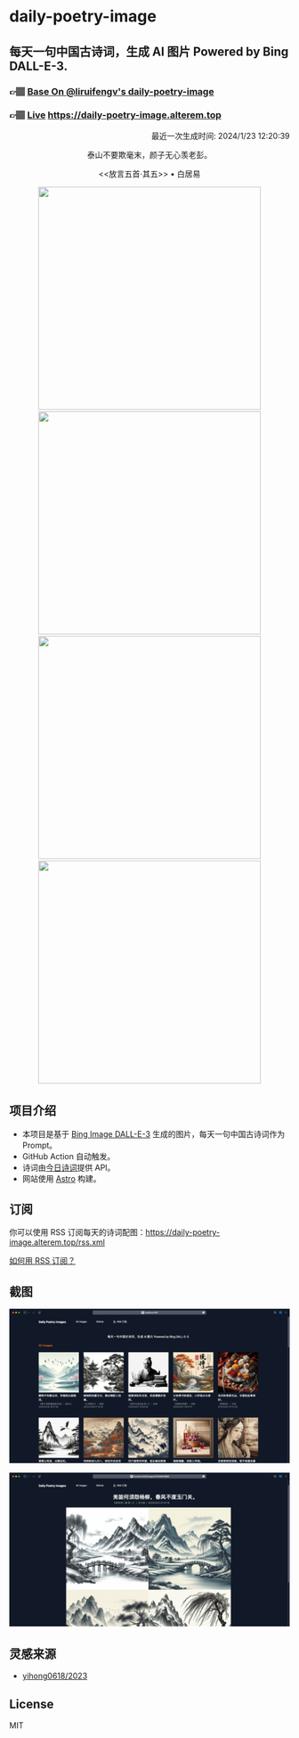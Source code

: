 
# daily-poetry-image

## 每天一句中国古诗词，生成 AI 图片 Powered by Bing DALL-E-3.

### 👉🏽 [Base On @liruifengv's daily-poetry-image](https://github.com/liruifengv/daily-poetry-image)

### 👉🏽 [Live](https://daily-poetry-image.alterem.top/) https://daily-poetry-image.alterem.top

<p align="right">
  最近一次生成时间: 2024/1/23 12:20:39
</p>
<p align="center">
泰山不要欺毫末，颜子无心羡老彭。
</p>
<p align="center">
<<放言五首·其五>> • 白居易
</p>
<p align="center">
<img src="https://tse3.mm.bing.net/th/id/OIG.t2yUARE0Wbj38_GUQ6in" height="400" width="400" />
<img src="https://tse3.mm.bing.net/th/id/OIG.ZSmfgkPLJnopgzif0IFY" height="400" width="400" />
<img src="https://tse1.mm.bing.net/th/id/OIG.d.jKTwDfQKPFasNzRrdm" height="400" width="400" />
<img src="https://tse3.mm.bing.net/th/id/OIG.ajprIGx0_04jhZBKw.7j" height="400" width="400" />
</p>

## 项目介绍

-   本项目是基于 [Bing Image DALL-E-3](https://www.bing.com/images/create) 生成的图片，每天一句中国古诗词作为 Prompt。
-   GitHub Action 自动触发。
-   诗词由[今日诗词](https://www.jinrishici.com/)提供 API。
-   网站使用 [Astro](https://astro.build) 构建。

## 订阅

你可以使用 RSS 订阅每天的诗词配图：https://daily-poetry-image.alterem.top/rss.xml

[如何用 RSS 订阅？](https://zhuanlan.zhihu.com/p/55026716)

## 截图

![图片列表](./screenshots/Snipaste_2023-12-28_21-00-26.png)

![图片详情](./screenshots/Snipaste_2023-12-28_21-00-53.png)

## 灵感来源

-   [yihong0618/2023](https://github.com/yihong0618/2023)

## License

MIT
